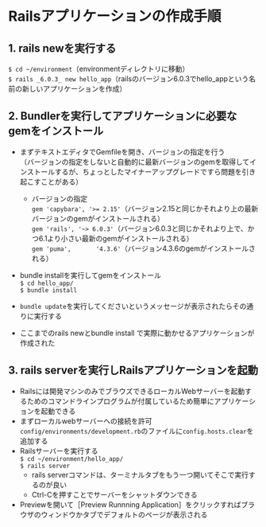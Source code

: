 # Railsアプリケーションの作成手順
## 1. rails newを実行する  
```$ cd ~/environment```（environmentディレクトリに移動）  
```$ rails _6.0.3_ new hello_app```（railsのバージョン6.0.3でhello_appという名前の新しいアプリケーションを作成）
## 2. Bundlerを実行してアプリケーションに必要なgemをインストール
  - まずテキストエディタでGemfileを開き、バージョンの指定を行う  
  （バージョンの指定をしないと自動的に最新バージョンのgemを取得してインストールするが、ちょっとしたマイナーアップグレードですら問題を引き起こすことがある）
    - バージョンの指定  
    ```gem 'capybara', '>= 2.15'```（バージョン2.15と同じかそれより上の最新バージョンのgemがインストールされる）  
    ```gem 'rails', '~> 6.0.3'```（バージョン6.0.3と同じかそれより上で、かつ6.1より小さい最新のgemがインストールされる）  
    ```gem 'puma',       '4.3.6'```（バージョン4.3.6のgemがインストールされる）
  - bundle installを実行してgemをインストール  
  ```$ cd hello_app/```  
  ```$ bundle install```
  - ```bundle update```を実行してくださいというメッセージが表示されたらその通りに実行する

  - ここまでのrails newとbundle install で実際に動かせるアプリケーションが作成された
## 3. rails serverを実行しRailsアプリケーションを起動
  - Railsには開発マシンのみでブラウズできるローカルWebサーバーを起動するためのコマンドラインプログラムが付属しているため簡単にアプリケーションを起動できる
  - まずローカルwebサーバーへの接続を許可  
  ```config/environments/development.rb```のファイルに```config.hosts.clear```を追加する
  - Railsサーバーを実行する  
  ```$ cd ~/environment/hello_app/```  
  ```$ rails server```  
    - rails serverコマンドは、ターミナルタブをもう一つ開いてそこで実行するのが良い
    - Ctrl-Cを押すことでサーバーをシャットダウンできる
  - Previewを開いて［Preview Runnning Application］をクリックすればブラウザのウィンドウかタブでデフォルトのページが表示される
